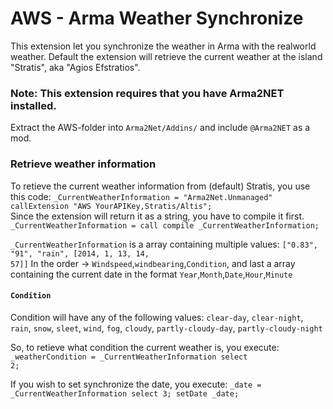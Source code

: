 AWS - Arma Weather Synchronize
===

This extension let you synchronize the weather in Arma with the realworld weather. Default the extension will retrieve the current weather at the island "Stratis", aka "Agios Efstratios".

<h3>Note: This extension requires that you have Arma2NET installed.</h3>
Extract the AWS-folder into <code>Arma2Net/Addins/</code> and include <code>@Arma2NET</code> as a mod.

<h3>Retrieve weather information</h3>
To retieve the current weather information from (default) Stratis, you use this code: 
<code>_CurrentWeatherInformation = "Arma2Net.Unmanaged" callExtension "AWS YourAPIKey,Stratis/Altis";</code>
<br />Since the extension will return it as a string, you have to compile it first.
<code>_CurrentWeatherInformation = call compile _CurrentWeatherInformation;</code>

<code>_CurrentWeatherInformation</code> is a array containing multiple values:
<code>["0.83", "91", "rain", [2014, 1, 13, 14, 57]]</code>
In the order -> <code>Windspeed</code>,<code>windbearing</code>,<code>Condition</code>, and last a array containing the current date in the format <code>Year</code>,<code>Month</code>,<code>Date</code>,<code>Hour</code>,<code>Minute</code>

<h4><code>Condition</code></h4> Condition will have any of the following values:
<code>clear-day</code>, <code>clear-night</code>, <code>rain</code>, <code>snow</code>, <code>sleet</code>, <code>wind</code>, <code>fog</code>, <code>cloudy</code>, <code>partly-cloudy-day</code>, <code>partly-cloudy-night</code>

So, to retieve what condition the current weather is, you execute:
<code>_weatherCondition = _CurrentWeatherInformation select 2;</code>

If you wish to set synchronize the date, you execute:
<code>_date = _CurrentWeatherInformation select 3; setDate _date;</code>
